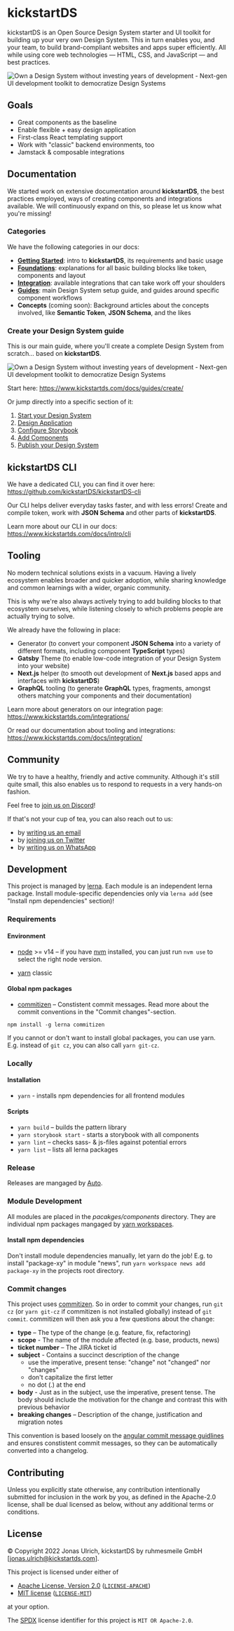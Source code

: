 # kickstartDS

kickstartDS is an Open Source Design System starter and UI toolkit for building up your very own Design System. This in turn enables you, and your team, to build brand-compliant websites and apps super efficiently. All while using core web technologies — HTML, CSS, and JavaScript — and best practices.

<img src="./assets/own-a-design-system-2.png" alt="Own a Design System without investing years of development - Next-gen UI development toolkit to democratize Design Systems">

## Goals

- Great components as the baseline
- Enable flexible + easy design application
- First-class React templating support
- Work with "classic" backend environments, too
- Jamstack & composable integrations

## Documentation

We started work on extensive documentation around **kickstartDS**, the best practices employed, ways of creating components and integrations available. We will continuously expand on this, so please let us know what you're missing!

### Categories

We have the following categories in our docs:

- [**Getting Started**](https://www.kickstartds.com/docs/intro/): intro to **kickstartDS**, its requirements and basic usage
- [**Foundations**](https://www.kickstartds.com/docs/foundations/): explanations for all basic building blocks like token, components and layout
- [**Integration**](https://www.kickstartds.com/docs/integration/): available integrations that can take work off your shoulders
- [**Guides**](https://www.kickstartds.com/docs/guides/): main Design System setup guide, and guides around specific component workflows
- **Concepts** (coming soon): Background articles about the concepts involved, like **Semantic Token**, **JSON Schema**, and the likes

### Create your Design System guide

This is our main guide, where you'll create a complete Design System from scratch... based on **kickstartDS**.

<img src="./assets/own-a-design-system-1.png" alt="Own a Design System without investing years of development - Next-gen UI development toolkit to democratize Design Systems">

Start here: https://www.kickstartds.com/docs/guides/create/

Or jump directly into a specific section of it:

1. [Start your Design System](https://www.kickstartds.com/docs/guides/create/start)
2. [Design Application](https://www.kickstartds.com/docs/guides/create/design)
3. [Configure Storybook](https://www.kickstartds.com/docs/guides/create/storybook)
4. [Add Components](https://www.kickstartds.com/docs/guides/create/components)
5. [Publish your Design System](https://www.kickstartds.com/docs/guides/create/publish)

## kickstartDS CLI

We have a dedicated CLI, you can find it over here:<br/>
https://github.com/kickstartDS/kickstartDS-cli

Our CLI helps deliver everyday tasks faster, and with less errors! Create and compile token, work with **JSON Schema** and other parts of **kickstartDS**.

Learn more about our CLI in our docs:<br/>
https://www.kickstartds.com/docs/intro/cli

## Tooling

No modern technical solutions exists in a vacuum. Having a lively ecosystem enables broader and quicker adoption, while sharing knowledge and common learnings with a wider, organic community.

This is why we're also always actively trying to add building blocks to that ecosystem ourselves, while listening closely to which problems people are actually trying to solve.

We already have the following in place:

- Generator (to convert your component **JSON Schema** into a variety of different formats, including component **TypeScript** types)
- **Gatsby** Theme (to enable low-code integration of your Design System into your website)
- **Next.js** helper (to smooth out development of **Next.js** based apps and interfaces with **kickstartDS**)
- **GraphQL** tooling (to generate **GraphQL** types, fragments, amongst others matching your components and their documentation)

Learn more about generators on our integration page:<br/>
https://www.kickstartds.com/integrations/

Or read our documentation about tooling and integrations:<br/>
https://www.kickstartds.com/docs/integration/

## Community

We try to have a healthy, friendly and active community. Although it's still quite small, this also enables us to respond to requests in a very hands-on fashion.

Feel free to [join us on Discord](https://discord.gg/mwKzD5gejY)!

If that's not your cup of tea, you can also reach out to us:

- by [writing us an email](mailto:hello@kickstartds.com)
- by [joining us on Twitter](https://twitter.com/intent/follow?screen_name=kickstartDS)
- by [writing us on WhatsApp](https://wa.me/491752131879?text=Hi!%20I%20am%20interested%20to%20know%20more%20about%20kickstartDS.)

## Development

This project is managed by [lerna](https://lernajs.io/). Each module is an independent lerna package. Install module-specific dependencies only via `lerna add` (see "Install npm dependencies" section)!

### Requirements

#### Environment

- [node](https://nodejs.org/en/) >= v14 – if you have [nvm](https://github.com/creationix/nvm#node-version-manager---) installed, you can just run `nvm use` to select the right node version.

- [yarn](https://classic.yarnpkg.com/lang/en/) classic

#### Global npm packages

- [commitizen](http://commitizen.github.io/cz-cli/) – Constistent commit messages. Read more about the commit conventions in the "Commit changes"-section.

`npm install -g lerna commitizen`

If you cannot or don't want to install global packages, you can use yarn. E.g. instead of `git cz`, you can also call `yarn git-cz`.

### Locally

#### Installation

- `yarn` - installs npm dependencies for all frontend modules

#### Scripts

- `yarn build` – builds the pattern library
- `yarn storybook start` - starts a storybook with all components
- `yarn lint` – checks sass- & js-files against potential errors
- `yarn list` – lists all lerna packages

### Release

Releases are mangaged by [Auto](https://intuit.github.io/auto/index).

### Module Development

All modules are placed in the _pacakges/components_ directory. They are individual npm packages mangaged by [yarn workspaces](https://classic.yarnpkg.com/en/docs/workspaces).

#### Install npm dependencies

Don't install module dependencies manually, let yarn do the job!
E.g. to install "package-xy" in module "news", run `yarn workspace news add package-xy` in the projects root directory.

### Commit changes

This project uses [commitizen](http://commitizen.github.io/cz-cli/). So in order to commit your changes, run `git cz` (or `yarn git-cz` if commitizen is not installed globally) instead of `git commit`. commitizen will then ask you a few questions about the change:

- **type** – The type of the change (e.g. feature, fix, refactoring)
- **scope** - The name of the module affected (e.g. base, products, news)
- **ticket number** – The JIRA ticket id
- **subject** - Contains a succinct description of the change
  - use the imperative, present tense: "change" not "changed" nor "changes"
  - don't capitalize the first letter
  - no dot (.) at the end
- **body** - Just as in the subject, use the imperative, present tense. The body should include the motivation for the change and contrast this with previous behavior
- **breaking changes** – Description of the change, justification and migration notes

This convention is based loosely on the [angular commit message guidlines](https://github.com/angular/angular/blob/master/CONTRIBUTING.md#-commit-message-guidelines) and ensures constistent commit messages, so they can be automatically converted into a changelog.

## Contributing

Unless you explicitly state otherwise, any contribution intentionally submitted
for inclusion in the work by you, as defined in the Apache-2.0 license, shall be
dual licensed as below, without any additional terms or conditions.

## License

&copy; Copyright 2022 Jonas Ulrich, kickstartDS by ruhmesmeile GmbH [jonas.ulrich@kickstartds.com].

This project is licensed under either of

- [Apache License, Version 2.0](https://www.apache.org/licenses/LICENSE-2.0) ([`LICENSE-APACHE`](LICENSE-APACHE))
- [MIT license](https://opensource.org/licenses/MIT) ([`LICENSE-MIT`](LICENSE-MIT))

at your option.

The [SPDX](https://spdx.dev) license identifier for this project is `MIT OR Apache-2.0`.
